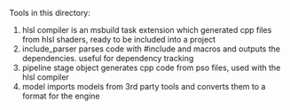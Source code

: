 Tools in this directory:

1. hlsl compiler is an msbuild task extension which generated cpp files from hlsl shaders, ready to be included into a project
2. include_parser parses code with #include and macros and outputs the dependencies. useful for dependency tracking
3. pipeline stage object generates cpp code from pso files, used with the hlsl compiler
4. model imports models from 3rd party tools and converts them to a format for the engine
